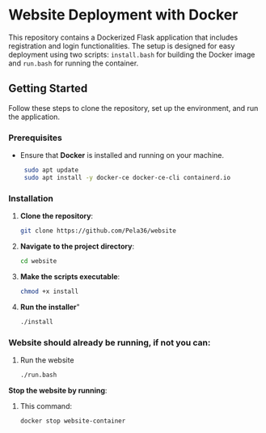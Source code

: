 # Website Deployment with Docker

This repository contains a Dockerized Flask application that includes registration and login functionalities. The setup is designed for easy deployment using two scripts: `install.bash` for building the Docker image and `run.bash` for running the container.

## Getting Started

Follow these steps to clone the repository, set up the environment, and run the application.

### Prerequisites

- Ensure that **Docker** is installed and running on your machine.
  ```bash
   sudo apt update
   sudo apt install -y docker-ce docker-ce-cli containerd.io

### Installation

1. **Clone the repository**:
   ```bash
   git clone https://github.com/Pela36/website
2. **Navigate to the project directory**:
    ```bash
    cd website

3. **Make the scripts executable**:
    ```bash
    chmod +x install
4. **Run the installer**"
     ```bash
    ./install

### **Website should already be running, if not you can**:

1. Run the website
    ```bash
    ./run.bash

**Stop the website by running**:
1. This command:
    ```bash
    docker stop website-container


    
